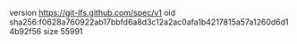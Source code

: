 version https://git-lfs.github.com/spec/v1
oid sha256:f0628a760922ab17bbfd6a8d3c12a2ac0afa1b4217815a57a1260d6d14b92f56
size 55991
